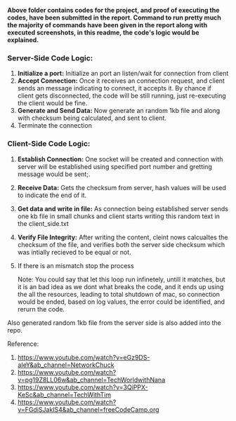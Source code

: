 
**Above folder contains codes for the project, and proof of executing the codes, have been submitted in the report. Command to run pretty much the majority of commands have been given in the report along with executed screenshots, in this readme, the code's logic would be explained.**

### Server-Side Code Logic:

1. **Initialize a port:** Initialize an port an listen/wait for connection from client
2. **Accept Connection:**  Once it receives an connection request, and client sends an message indicating to connect, it accepts it. By chance if client gets disconnected, the code will be still running, just re-executing the client would be fine.
3. **Generate and Send Data:** Now generate an random 1kb file and along with checksum being calculated, and sent to client.
4. Terminate the connection

### Client-Side Code Logic:

1. **Establish Connection:** One socket will be created and connection with server will be established using specified port number and gretting message would be sent;.
2. **Receive Data:** Gets the checksum from server, hash values will be used to indicate the end of it.
3. **Get data and write in file:** As connection being established server sends one kb file in small chunks and client starts writing this random text in the client_side.txt
4. **Verify File Integrity:** After writing the content, cleint nows calcualtes the checksum of the file, and verifies both the server side checksum which was intially recieved to be equal or not.
5. If there is an mismatch stop the process

   Note: You could say that let this loop run infinetely, untill it matches, but it is an bad idea as we dont what breaks the code, and it ends up using the all the resources, leading to total shutdown of mac, so connection would be ended, based on log values, the error could be identified, and rerurn the code.

Also generated random 1kb file from the server side is also added into the repo.

Reference:

1. https://www.youtube.com/watch?v=eGz9DS-aIeY&ab_channel=NetworkChuck
2. https://www.youtube.com/watch?v=pg19Z8LL06w&ab_channel=TechWorldwithNana
3. https://www.youtube.com/watch?v=3QiPPX-KeSc&ab_channel=TechWithTim
4. https://www.youtube.com/watch?v=FGdiSJakIS4&ab_channel=freeCodeCamp.org
